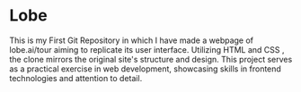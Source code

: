# Lobe
This is my First Git Repository in which I have made a webpage of lobe.ai/tour aiming to replicate its user interface. Utilizing HTML and CSS , the clone mirrors the original site's structure and design. This project serves as a practical exercise in web development, showcasing skills in frontend technologies and attention to detail.
